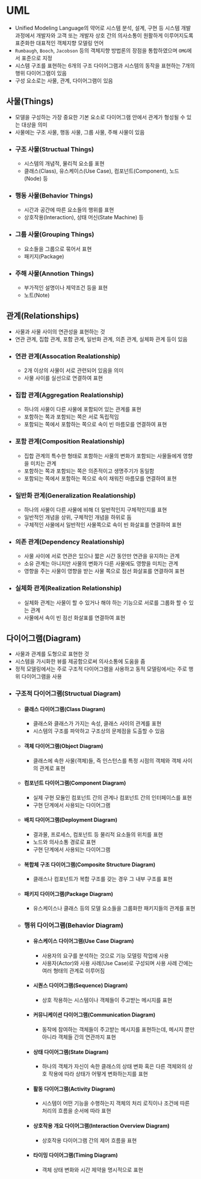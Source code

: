 # UML
- Unified Modeling Language의 약어로 시스템 분석, 설계, 구현 등 시스템 개발 과정에서 개발자와 고객 또는 개발자 상호 간의 의사소통이 원활하게 이루어지도록 표준화한 대표적인 객체지향 모델링 언어
- `Rumbaugh`, `Booch`, `Jacobson` 등의 객체지향 방법론의 장점을 통합하였으며 `OMG`에서 표준으로 지정
- 시스템 구조를 표현하는 6개의 구조 다이어그램과 시스템의 동작을 표현하는 7개의 행위 다이어그램이 있음
- 구성 요소로는 사물, 관계, 다이어그램이 있음

## 사물(Things)
- 모델을 구성하는 가장 중요한 기본 요소로 다이어그램 안에서 관계가 형성될 수 있는 대상을 의미
- 사물에는 구조 사물, 행동 사물, 그룹 사물, 주해 사물이 있음
- ### 구조 사물(Structual Things)
    - 시스템의 개념적, 물리적 요소를 표현
    - 클래스(Class), 유스케이스(Use Case), 컴포넌트(Component), 노드(Node) 등
- ### 행동 사물(Behavior Things)
    - 시간과 공간에 따른 요소들의 행위를 표현
    - 상호작용(Interaction), 상태 머신(State Machine) 등
- ### 그룹 사물(Grouping Things)
    - 요소들을 그룹으로 묶어서 표현
    - 패키지(Package)
- ### 주해 사물(Annotion Things)
    - 부가적인 설명이나 제약조건 등을 표현
    - 노트(Note)

## 관계(Relationships)
- 사물과 사물 사이의 연관성을 표현하는 것
- 연관 관계, 집합 관계, 포함 관계, 일반화 관계, 의존 관계, 실체화 관계 등이 있음
- ### 연관 관계(Assocation Realationship)
    - 2개 이상의 사물이 서로 관련되어 있음을 의미
    - 사물 사이를 실선으로 연결하여 표현
- ### 집합 관계(Aggregation Realationship)
    - 하나의 사물이 다른 사물에 포함되어 있는 관계를 표현
    - 포함하는 쪽과 포함되는 쪽은 서로 독립적임
    - 포함되는 쪽에서 포함하는 쪽으로 속이 빈 마름모를 연결하여 표현
- ### 포함 관계(Composition Realationship)
    - 집합 관계의 특수한 형태로 포함하는 사물의 변화가 포함되는 사물들에게 영향을 미치는 관계
    - 포함하는 쪽과 포함되는 쪽은 의존적이고 생명주기가 동일함
    - 포함되는 쪽에서 포함하는 쪽으로 속이 채워진 마름모를 연결하여 표현
- ### 일반화 관계(Generalization Realationship)
    - 하나의 사물이 다른 사물에 비해 더 일반적인지 구체적인지를 표현
    - 일반적인 개념을 상위, 구체적인 개념을 하위로 둠
    - 구체적인 사물에서 일반적인 사물쪽으로 속이 빈 화살표를 연결하여 표현
- ### 의존 관계(Dependency Realationship)
    - 사물 사이에 서로 연관은 있으나 짧은 시간 동안만 연관을 유지하는 관계
    - 소유 관계는 아니지만 사물의 변화가 다른 사물에도 영향을 미치는 관계
    - 영향을 주는 사물이 영향을 받는 사물 쪽으로 점선 화살표를 연결하여 표현
- ### 실체화 관계(Realization Relationship)
    - 실체화 관계는 사물이 할 수 있거나 해야 하는 기능으로 서로를 그룹화 할 수 있는 관계
    - 사물에서 속이 빈 점선 화살표를 연결하여 표현

## 다이어그램(Diagram)
- 사물과 관계를 도형으로 표현한 것
- 시스템을 가시화한 뷰를 제공함으로써 의사소통에 도움을 줌
- 정적 모델링에서는 주로 구조적 다이어그램을 사용하고 동적 모델링에서는 주로 행위 다이어그램을 사용
- ### 구조적 다이어그램(Structual Diagram)
    - #### 클래스 다이어그램(Class Diagram)
        - 클래스와 클래스가 가지는 속성, 클래스 사이의 관계를 표현
        - 시스템의 구조를 파악하고 구조상의 문제점을 도출할 수 있음
    - #### 객체 다이어그램(Object Diagram)
        - 클래스에 속한 사물(객체)들, 즉 인스턴스를 특정 시점의 객체와 객체 사이의 관계로 표현
    - #### 컴포넌트 다이어그램(Component Diagram)
        - 실제 구현 모듈인 컴포넌트 간의 관계나 컴포넌트 간의 인터페이스를 표현
        - 구현 단계에서 사용되는 다이어그램
    - #### 배치 다이어그램(Deployment Diagram)
        - 결과물, 프로세스, 컴포넌트 등 물리적 요소들의 위치를 표현
        - 노드와 의사소통 경로로 표현
        - 구현 단계에서 사용되는 다이어그램
    - #### 복합체 구조 다이어그램(Composite Structure Diagram)
        - 클래스나 컴포넌트가 복합 구조를 갖는 경우 그 내부 구조를 표현
    - #### 패키지 다이어그램(Package Diagram)
        - 유스케이스나 클래스 등의 모델 요소들을 그룹화한 패키지들의 관계를 표현

    - ### 행위 다이어그램(Behavior Diagram)
        - #### 유스케이스 다이어그램(Use Case Diagram)
            - 사용자의 요구를 분석하는 것으로 기능 모델링 작업에 사용
            - 사용자(Actor)와 사용 사례(Use Case)로 구성되며 사용 사례 간에는 여러 형태의 관계로 이루어짐
        - #### 시퀀스 다이어그램(Sequence) Diagram)
            - 상호 작용하는 시스템이나 객체들이 주고받는 메시지를 표현
        - #### 커뮤니케이션 다이어그램(Communication Diagram)
            - 동작에 참여하는 객체들이 주고받는 메시지를 표현하는데, 메시지 뿐만 아니라 객체들 간의 연관까지 표현
        - #### 상태 다이어그램(State Diagram)
            - 하나의 객체가 자신이 속한 클래스의 상태 변화 혹은 다른 객체와의 상호 작용에 따라 상태가 어떻게 변화하는지를 표현
        - #### 활동 다이어그램(Activity Diagram)
            - 시스템이 어떤 기능을 수행하는지 객체의 처리 로직이나 조건에 따른 처리의 흐름을 순서에 따라 표현
        - #### 상호작용 개요 다이어그램(Interaction Overview Diagram)
            - 상호작용 다이어그램 간의 제어 흐름을 표현
        - #### 타이밍 다이어그램(Timing Diagram)
            - 객체 상태 변화와 시간 제약을 명시적으로 표현
